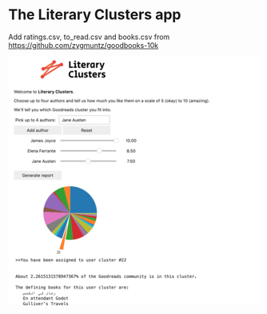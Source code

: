 # The Literary Clusters app
 Add ratings.csv, to_read.csv and books.csv from https://github.com/zygmuntz/goodbooks-10k
 
 ![Screenshot](screenshot.png)
